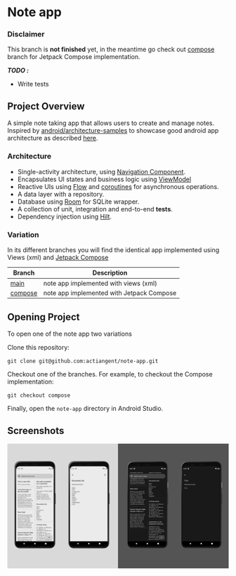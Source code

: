 # Note app

### Disclaimer

This branch is **not finished** yet, in the meantime go check out [compose](https://github.com/actiangent/note-app/tree/compose)
branch for Jetpack Compose implementation.

***TODO :***
* Write tests

## Project Overview

A simple note taking app that allows users to create and manage notes. 
Inspired by [android/architecture-samples](https://github.com/android/architecture-samples) to 
showcase good android app architecture as described [here](https://developer.android.com/topic/architecture).

### Architecture

* Single-activity architecture, using [Navigation Component](https://developer.android.com/guide/navigation).
* Encapsulates UI states and business logic using [ViewModel](https://developer.android.com/topic/libraries/architecture/viewmodel)
* Reactive UIs using [Flow](https://developer.android.com/kotlin/flow) and [coroutines](https://kotlinlang.org/docs/coroutines-overview.html) for asynchronous operations.
* A data layer with a repository.
* Database using [Room](https://developer.android.com/jetpack/androidx/releases/room) for SQLite wrapper.
* A collection of unit, integration and end-to-end **tests**.
* Dependency injection using [Hilt](https://developer.android.com/training/dependency-injection/hilt-android).

### Variation
In its different branches you will find the identical app implemented using Views (xml) and
[Jetpack Compose](https://developer.android.com/jetpack/compose)

| Branch                                                         | Description                               |
|----------------------------------------------------------------|-------------------------------------------|
| [main](https://github.com/actiangent/note-app/tree/main)       | note app implemented with views (xml)     |
| [compose](https://github.com/actiangent/note-app/tree/compose) | note app implemented with Jetpack Compose |

## Opening Project

To open one of the note app two variations

Clone this repository: 
```
git clone git@github.com:actiangent/note-app.git
```

Checkout one of the branches. For example, to checkout the Compose implementation:
```
git checkout compose
```

Finally, open the `note-app` directory in Android Studio.

## Screenshots
![screenshot](https://raw.githubusercontent.com/actiangent/note-app/main/screenshots/screenshot.png)
